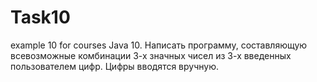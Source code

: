 # Task10
example 10 for courses Java
    10.	Написать программу, составляющую всевозможные комбинации 3-х значных чисел из 3-х введенных пользователем цифр. 
        Цифры вводятся вручную.
